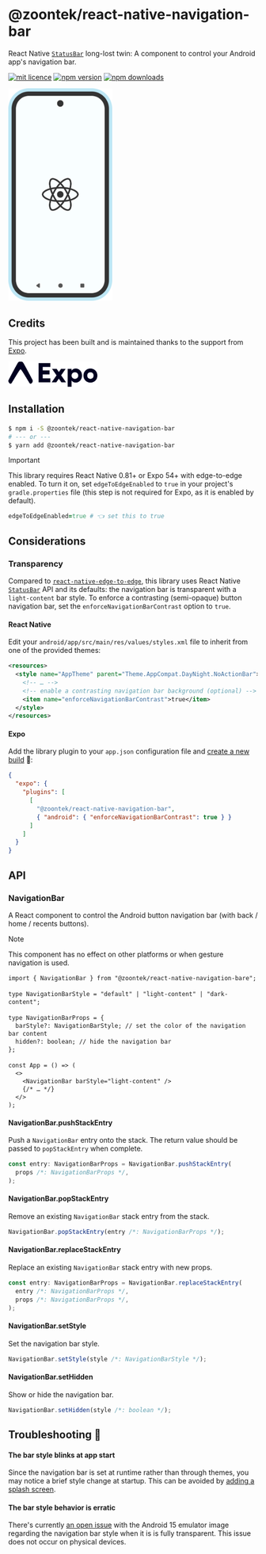 # @zoontek/react-native-navigation-bar

React Native [`StatusBar`](https://reactnative.dev/docs/statusbar) long-lost twin: A component to control your Android app's navigation bar.

[![mit licence](https://img.shields.io/dub/l/vibe-d?style=for-the-badge)](https://github.com/zoontek/react-native-navigation-bar/blob/main/LICENSE)
[![npm version](https://img.shields.io/npm/v/@zoontek/react-native-navigation-bar?style=for-the-badge)](https://www.npmjs.com/package/@zoontek/react-native-navigation-bar)
[![npm downloads](https://img.shields.io/npm/dt/@zoontek/react-native-navigation-bar?label=downloads&style=for-the-badge)](https://www.npmjs.com/package/@zoontek/react-native-navigation-bar)

<img width="210" src="./docs/logo.svg" alt="Logo">

## Credits

This project has been built and is maintained thanks to the support from [Expo](https://expo.dev).

<a href="https://expo.io">
  <img width="180" src="./docs/expo.svg" alt="Expo">
</a>

## Installation

```bash
$ npm i -S @zoontek/react-native-navigation-bar
# --- or ---
$ yarn add @zoontek/react-native-navigation-bar
```

> [!IMPORTANT]
> This library requires React Native 0.81+ or Expo 54+ with edge-to-edge enabled. To turn it on, set `edgeToEdgeEnabled` to `true` in your project's `gradle.properties` file (this step is not required for Expo, as it is enabled by default).

```ruby
edgeToEdgeEnabled=true # 👈 set this to true
```

## Considerations

### Transparency

Compared to [`react-native-edge-to-edge`](https://github.com/zoontek/react-native-edge-to-edge), this library uses React Native [`StatusBar`](https://reactnative.dev/docs/statusbar) API and its defaults: the navigation bar is transparent with a `light-content` bar style. To enforce a contrasting (semi-opaque) button navigation bar, set the `enforceNavigationBarContrast` option to `true`.

#### React Native

Edit your `android/app/src/main/res/values/styles.xml` file to inherit from one of the provided themes:

```xml
<resources>
  <style name="AppTheme" parent="Theme.AppCompat.DayNight.NoActionBar">
    <!-- … -->
    <!-- enable a contrasting navigation bar background (optional) -->
    <item name="enforceNavigationBarContrast">true</item>
  </style>
</resources>
```

#### Expo

Add the library plugin to your `app.json` configuration file and [create a new build](https://docs.expo.dev/develop/development-builds/create-a-build) 👷:

```json
{
  "expo": {
    "plugins": [
      [
        "@zoontek/react-native-navigation-bar",
        { "android": { "enforceNavigationBarContrast": true } }
      ]
    ]
  }
}
```

## API

### NavigationBar

A React component to control the Android button navigation bar (with back / home / recents buttons).

> [!NOTE]
> This component has no effect on other platforms or when gesture navigation is used.

```tsx
import { NavigationBar } from "@zoontek/react-native-navigation-bare";

type NavigationBarStyle = "default" | "light-content" | "dark-content";

type NavigationBarProps = {
  barStyle?: NavigationBarStyle; // set the color of the navigation bar content
  hidden?: boolean; // hide the navigation bar
};

const App = () => (
  <>
    <NavigationBar barStyle="light-content" />
    {/* … */}
  </>
);
```

#### NavigationBar.pushStackEntry

Push a `NavigationBar` entry onto the stack. The return value should be passed to `popStackEntry` when complete.

```ts
const entry: NavigationBarProps = NavigationBar.pushStackEntry(
  props /*: NavigationBarProps */,
);
```

#### NavigationBar.popStackEntry

Remove an existing `NavigationBar` stack entry from the stack.

```ts
NavigationBar.popStackEntry(entry /*: NavigationBarProps */);
```

#### NavigationBar.replaceStackEntry

Replace an existing `NavigationBar` stack entry with new props.

```ts
const entry: NavigationBarProps = NavigationBar.replaceStackEntry(
  entry /*: NavigationBarProps */,
  props /*: NavigationBarProps */,
);
```

#### NavigationBar.setStyle

Set the navigation bar style.

```ts
NavigationBar.setStyle(style /*: NavigationBarStyle */);
```

#### NavigationBar.setHidden

Show or hide the navigation bar.

```ts
NavigationBar.setHidden(style /*: boolean */);
```

## Troubleshooting 🤔

#### The bar style blinks at app start

Since the navigation bar is set at runtime rather than through themes, you may notice a brief style change at startup. This can be avoided by [adding a splash screen](https://github.com/zoontek/react-native-bootsplash).

#### The bar style behavior is erratic

There's currently [an open issue](https://issuetracker.google.com/issues/346386744) with the Android 15 emulator image regarding the navigation bar style when it is is fully transparent. This issue does not occur on physical devices.
